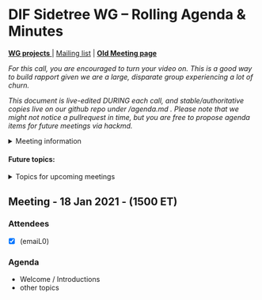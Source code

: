 # DIF Sidetree WG – Rolling Agenda & Minutes




[**WG projects** ](https://github.com/decentralized-identity?q=wg-sidetree&type=&language=) | [Mailing list](https://lists.identity.foundation/g/sidetree-wg) | [**Old Meeting page**](https://docs.google.com/document/d/12l4wNkgkDn0tXxTPKB502gRXHa1hd7m0_KyebfRqMAo/edit)

_For this call, you are encouraged to turn your video on. This is a good way to build rapport given we are a large, disparate group experiencing a lot of churn._

_This document is live-edited DURING each call, and stable/authoritative copies live on our github repo under /agenda.md . 
Please note that we might not notice a pullrequest in time, but you are free to propose agenda items for future meetings via hackmd._

<details>
<summary> Meeting information </summary>

* Before your contribute - [**join DIF**](https://identity.foundation/join) and [sign the WG charter](https://bit.ly/DIF-WG-select1) (both are required!) 
* Time: Every Tuesday, 16:00-17:00 ET
* [Calendar entry](https://calendar.google.com/event?action=TEMPLATE&tmeid=NGF0bTVpcDFvdXZjcm12M21rNjhsMjY0bHJfMjAyMTAxMjZUMjEwMDAwWiBkZWNlbnRyYWxpemVkLmlkZW50aXR5QG0&tmsrc=decentralized.identity%40gmail.com&scp=ALL)
* [Zoom room](https://us02web.zoom.us/j/82793077031?pwd=NG5qUVhpckp3TmRMTE1EeU1aQkxsZz09), Meeting ID: 827 9307 7031, Password: 201104
</details>

 

#### Future topics: 

<details>
<summary> Topics for upcoming meetings</summary>

* 



</details>

## Meeting - 18 Jan 2021 - (1500 ET)
 
### Attendees
- [x] (emaiL0)


### Agenda

- Welcome / Introductions
- other topics

